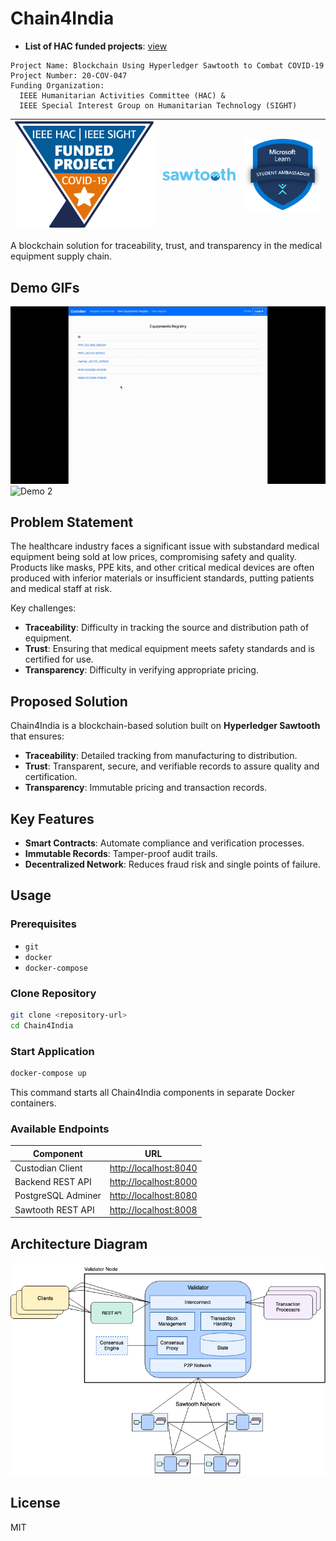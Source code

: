 # Chain4India

* **List of HAC funded projects**: [view](https://docs.google.com/spreadsheets/d/e/2PACX-1vTey3YTuoUi49Eijyf3Yl-FoyhCkaVwslK9zQRcgCQqOZu1XrjLiqEy-5qUQ17vNOTzuWzM7K0Qsd9v/pubhtml)

```
Project Name: Blockchain Using Hyperledger Sawtooth to Combat COVID-19
Project Number: 20-COV-047
Funding Organization:
  IEEE Humanitarian Activities Committee (HAC) &
  IEEE Special Interest Group on Humanitarian Technology (SIGHT)
```

| ![IEEE HAC](assets/badge.png) | ![Hyperledger Sawtooth](assets/sawtooth_logo_light_blue-small.png) | ![MLSC](assets/mlsc.png) |
| ----------------------------- | ------------------------------------------------------------------ | ------------------------ |

A blockchain solution for traceability, trust, and transparency in the medical equipment supply chain.

## Demo GIFs

![Demo 1](assets/ezgif-831cbba97b309f.gif)
![Demo 2](assets/ezgif-840291e580e0d9.gif)


## Problem Statement

The healthcare industry faces a significant issue with substandard medical equipment being sold at low prices, compromising safety and quality. Products like masks, PPE kits, and other critical medical devices are often produced with inferior materials or insufficient standards, putting patients and medical staff at risk.

Key challenges:

* **Traceability**: Difficulty in tracking the source and distribution path of equipment.
* **Trust**: Ensuring that medical equipment meets safety standards and is certified for use.
* **Transparency**: Difficulty in verifying appropriate pricing.

## Proposed Solution

Chain4India is a blockchain-based solution built on **Hyperledger Sawtooth** that ensures:

* **Traceability**: Detailed tracking from manufacturing to distribution.
* **Trust**: Transparent, secure, and verifiable records to assure quality and certification.
* **Transparency**: Immutable pricing and transaction records.

## Key Features

* **Smart Contracts**: Automate compliance and verification processes.
* **Immutable Records**: Tamper-proof audit trails.
* **Decentralized Network**: Reduces fraud risk and single points of failure.

## Usage

### Prerequisites

* `git`
* `docker`
* `docker-compose`

### Clone Repository

```bash
git clone <repository-url>
cd Chain4India
```

### Start Application

```bash
docker-compose up
```

This command starts all Chain4India components in separate Docker containers.

### Available Endpoints

| Component          | URL                                            |
| ------------------ | ---------------------------------------------- |
| Custodian Client   | [http://localhost:8040](http://localhost:8040) |
| Backend REST API   | [http://localhost:8000](http://localhost:8000) |
| PostgreSQL Adminer | [http://localhost:8080](http://localhost:8080) |
| Sawtooth REST API  | [http://localhost:8008](http://localhost:8008) |


## Architecture Diagram

![Arch](assets/arch.png)

## License

MIT
